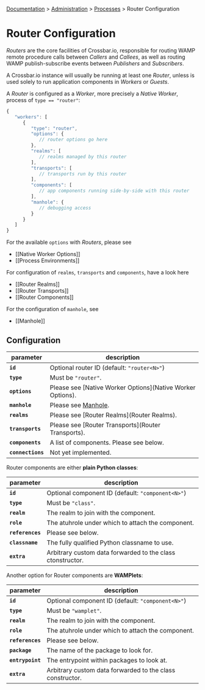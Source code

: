 [Documentation](.) > [Administration](Administration) > [Processes](Processes) > Router Configuration

# Router Configuration

*Routers* are the core facilities of Crossbar.io, responsible for routing WAMP remote procedure calls between *Callers* and *Callees*, as well as routing WAMP publish-subscribe events between *Publishers* and *Subscribers*.

A Crossbar.io instance will usually be running at least one *Router*, unless is used solely to run application components in *Workers* or *Guests*.

A *Router* is configured as a *Worker*, more precisely a *Native Worker*, process of `type == "router"`:

```javascript
{
   "workers": [
      {
         "type": "router",
         "options": {
            // router options go here
         },
         "realms": [
            // realms managed by this router
         ],
         "transports": [
            // transports run by this router
         ],
         "components": [
            // app components running side-by-side with this router
         ],
         "manhole": {
            // debugging access
         }
      }
   ]
}
```

For the available `options` with *Routers*, please see

* [[Native Worker Options]]
* [[Process Environments]]

For configuration of `realms`, `transports` and `components`, have a look here

* [[Router Realms]]
* [[Router Transports]]
* [[Router Components]]

For the configuration of `manhole`, see

* [[Manhole]]


## Configuration

parameter | description
---|---
**`id`** | Optional router ID (default: `"router<N>"`)
**`type`** | Must be `"router"`.
**`options`** | Please see [Native Worker Options](Native Worker Options).
**`manhole`** | Please see [Manhole](Manhole).
**`realms`** | Please see [Router Realms](Router Realms).
**`transports`** | Please see [Router Transports](Router Transports).
**`components`** | A list of components. Please see below.
**`connections`** | Not yet implemented.

Router components are either **plain Python classes**:

parameter | description
---|---
**`id`** | Optional component ID (default: `"component<N>"`)
**`type`** | Must be `"class"`.
**`realm`** | The realm to join with the component.
**`role`** | The atuhrole under which to attach the component.
**`references`** | Please see below.
**`classname`** | The fully qualified Python classname to use.
**`extra`** | Arbitrary custom data forwarded to the class ctonstructor.

Another option for Router components are **WAMPlets**:

parameter | description
---|---
**`id`** | Optional component ID (default: `"component<N>"`)
**`type`** | Must be `"wamplet"`.
**`realm`** | The realm to join with the component.
**`role`** | The atuhrole under which to attach the component.
**`references`** | Please see below.
**`package`** | The name of the package to look for.
**`entrypoint`** | The entrypoint within packages to look at.
**`extra`** | Arbitrary custom data forwarded to the class constructor.
